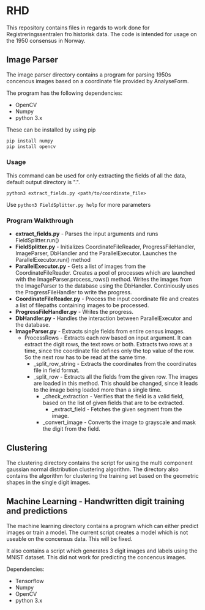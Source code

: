 # RHD

This repository contains files in regards to work done for Registreringssentralen fro historisk data. The code is intended for usage on the 1950 consensus in Norway.

## Image Parser

The image parser directory contains a program for parsing 1950s concencus images based on a coordinate file provided by AnalyseForm.

The program has the following dependencies:
- OpenCV
- Numpy
- python 3.x

These can be installed by using pip

```bash
pip install numpy
pip install opencv
```
### Usage

This command can be used for only extracting the fields of all the data, default output directory is ".".
```
python3 extract_fields.py <path/to/coordinate_file>
```

Use `python3 FieldSplitter.py help` for more parameters

### Program Walkthrough
- __extract_fields.py__ - Parses the input arguments and runs FieldSplitter.run()
- __FieldSplitter.py__ - Initializes CoordinateFileReader, ProgressFileHandler, ImageParser, DbHandler and the ParallelExecutor.
Launches the ParallelExecutor.run() method
- __ParallelExecutor.py__ - Gets a list of images from the CoordinateFileReader. Creates a pool of processes which are launched 
with the ImageParser.process_rows() method. Writes the images from the ImageParser to the database using the DbHandler. Continiously uses the 
ProgressFileHandler to write the progress.
- __CoordinateFileReader.py__ - Process the input coordinate file and creates a list of filepaths containing images 
to be processed.
- __ProgressFileHandler.py__ - Writes the progress.
- __DbHandler.py__ - Handles the interaction between ParallelExecutor and the database. 
- __ImageParser.py__ - Extracts single fields from entire census images.
  - ProcessRows - Extracts each row based on input argument. It can extract the digit rows, the text rows or both. Extracts two rows at a time, since the coordinate file defines only the top value of the row. So the next row has to be read at the same time.
    - _split_row_string - Extracts the coordinates from the coordinates file in field format.
    - _split_row - Extracts all the fields from the given row. The images are loaded in this method. This should be changed, since it leads to the image being loaded more than a single time. 
      - _check_extraction - Verifies that the field is a valid field, based on the list of given fields that are to be extracted.
        - _extract_field - Fetches the given segment from the image. 
      - _convert_image - Converts the image to grayscale and mask the digit from the field.


## Clustering
The clustering directory contains the script for using the multi component gaussian normal distribution clustering algorithm. The directory also contains the algorithm for clustering the training set based on the geometric shapes in the single digit images.

## Machine Learning - Handwritten digit training and predictions

The machine learning directory contains a program which can either predict images or train a model. The current script creates a model which is not useable on the concensus data. This will be fixed.

It also contains a script which generates 3 digit images and labels using the MNIST dataset. This did not work for predicting the concencus images.

Dependencies:

- Tensorflow
- Numpy
- OpenCV
- python 3.x
